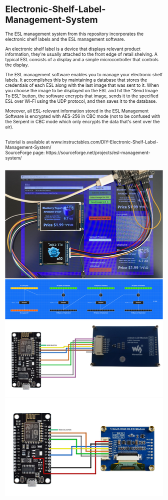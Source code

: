 # Electronic-Shelf-Label-Management-System
The ESL management system from this repository incorporates the electronic shelf labels and the ESL management software.

An electronic shelf label is a device that displays relevant product information, they're usually attached to the front edge of retail shelving. A typical ESL consists of a display and a simple microcontroller that controls the display.

The ESL management software enables you to manage your electronic shelf labels. It accomplishes this by maintaining a database that stores the credentials of each ESL along with the last image that was sent to it. When you choose the image to be displayed on the ESL and hit the "Send Image To ESL" button, the software encrypts that image, sends it to the specified ESL over Wi-Fi using the UDP protocol, and then saves it to the database.

Moreover, all ESL-relevant information stored in the ESL Management Software is encrypted with AES-256 in CBC mode (not to be confused with the Serpent in CBC mode which only encrypts the data that's sent over the air).

</br>
Tutorial is available at www.instructables.com/DIY-Electronic-Shelf-Label-Management-System/
</br>
SourceForge page: https://sourceforge.net/projects/esl-management-system/
</br>
</br>

![image text](https://github.com/Northstrix/Electronic-Shelf-Label-Management-System/blob/main/V1.0/Pictures/Thumbnail.JPG)
![image text](https://github.com/Northstrix/Electronic-Shelf-Label-Management-System/blob/main/V1.0/Pictures/Serpent%20in%20CBC.png)
![image text](https://github.com/Northstrix/Electronic-Shelf-Label-Management-System/blob/main/V1.0/Pictures/Circuit%20Diagram%20for%20ESL%20with%20ILI9341.png)
![image text](https://github.com/Northstrix/Electronic-Shelf-Label-Management-System/blob/main/V1.0/Pictures/Circuit%20Diagram%20for%20ESL%20with%20SSD1351.png)
